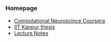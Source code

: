 ### Homepage

* [Computational Neuroscince Coursera](lecture_notes/Neuroscience.md)
* [IIT Kanpur thesis](iitk_thesis/fmri_classification/README.md)
* [Lecture Notes](lecture_notes/Neuroscience.md)